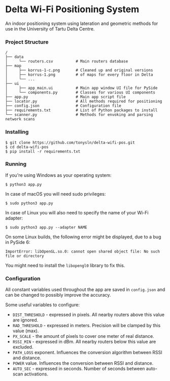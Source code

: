 # Delta Wi-Fi Positioning System
An indoor positioning system using lateration and geometric methods for use in the University of Tartu Delta Centre.


### Project Structure
```shell
/
├── data
│     └── routers.csv          # Main routers database
├── map
│     ├── korrus-1-c.png       # Cleaned up and original versions
│     ├── korrus-1.png         # of maps for every floor in Delta
│     └── ...
├── ui                      
│     ├── app_main.ui          # Main app window UI file for PySide
│     └── components.py        # Classes for various UI components
├── app.py                     # Main app script file
├── locator.py                 # All methods required for positioning
├── config.json                # Configuration file
├── requirements.txt           # List of Python packages to install
└── scanner.py                 # Methods for envoking and parsing network scans
```


### Installing

```
$ git clone https://github.com/tonysln/delta-wifi-pos.git
$ cd delta-wifi-pos
$ pip install -r requirements.txt
```


### Running
If you're using Windows as your operating system:

```
$ python3 app.py
```

In case of macOS you will need sudo privileges:
```
$ sudo python3 app.py
```

In case of Linux you will also need to specify the name of your Wi-Fi adapter:
```
$ sudo python3 app.py --adapter NAME
```

On some Linux builds, the following error might be displayed, due to a bug in PySide 6:

```
ImportError: libOpenGL.so.0: cannot open shared object file: No such file or directory
```

You might need to install the `libopengl0` library to fix this.


### Configuration

All constant variables used throughout the app are saved in `config.json` and can be changed to possibly improve the accuracy. 

Some useful variables to configure:

- `DIST_THRESHOLD` - expressed in pixels. All nearby routers above this value are ignored.
- `RAD_THRESHOLD` - expressed in meters. Precision will be clamped by this value (max).
- `PX_SCALE` - the amount of pixels to cover one meter of real distance.
- `RSSI_MIN` - expressed in dBm. All nearby routers below this value are excluded.
- `PATH_LOSS` exponent. Influences the conversion algorithm between RSSI and distance.
- `POWER` value. Influences the conversion between RSSI and distance.
- `AUTO_SEC` - expressed in seconds. Number of seconds between auto-scan activations.
